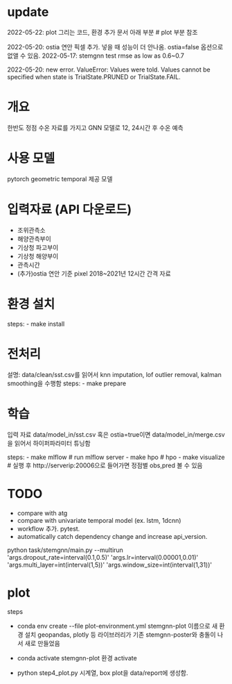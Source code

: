 # update
2022-05-22: plot 그리는 코드, 환경 추가
문서 아래 부분  # plot 부분 참조

2022-05-20: ostia 연안 픽셀 추가. 넣을 때 성능이 더 안나옴. ostia=false 옵션으로 없앨 수 있음.
2022-05-17: stemgnn test rmse as low as 0.6~0.7

2022-05-20: new error.
ValueError: Values were told. Values cannot be specified when state is TrialState.PRUNED or TrialState.FAIL.


# 개요
한반도 정점 수온 자료를 가지고 GNN 모델로 12, 24시간 후 수온 예측 

# 사용 모델 
pytorch geometric temporal 제공 모델

# 입력자료 (API 다운로드)
- 조위관측소
- 해양관측부이
- 기상청 파고부이
- 기상청 해양부이
- 관측시간
- (추가)ostia 연안 기준 pixel
2018~2021년 12시간 간격 자료


# 환경 설치
steps:
    - make install

# 전처리 
설명: data/clean/sst.csv를 읽어서 knn imputation, lof outlier removal, kalman smoothing을 수행함
steps:
    - make prepare

# 학습

입력 자료 data/model_in/sst.csv 혹은 ostia=true이면 data/model_in/merge.csv
을 읽어서 하이퍼파라미터 튜닝함


steps:
    - make mlflow # run mlflow server
    - make hpo # hpo
    - make visualize # 실행 후 http://serverip:20006으로 들어가면 정점별 obs,pred 볼 수 있음



# TODO
- compare with atg
- compare with univariate temporal model (ex. lstm, 1dcnn)
- workflow 추가. pytest.
- automatically catch dependency change and increase api_version.

python task/stemgnn/main.py --multirun 'args.dropout_rate=interval(0.1,0.5)' 'args.lr=interval(0.00001,0.01)' 'args.multi_layer=int(interval(1,5))' 'args.window_size=int(interval(1,31))'


# plot
steps
- conda env create --file plot-environment.yml
stemgnn-plot 이름으로 새 환경 설치
geopandas, plotly  등 라이브러리가 기존 stemgnn-poster와 충돌이 나서 새로 만들었음

- conda activate stemgnn-plot
환경 activate

- python step4_plot.py
시계열, box plot을 data/report에 생성함.








